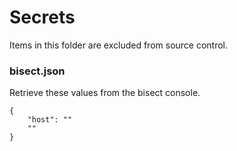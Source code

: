 # Secrets
Items in this folder are excluded from source control.

### bisect.json
Retrieve these values from the bisect console.
```
{
    "host": ""
    ""
}
```